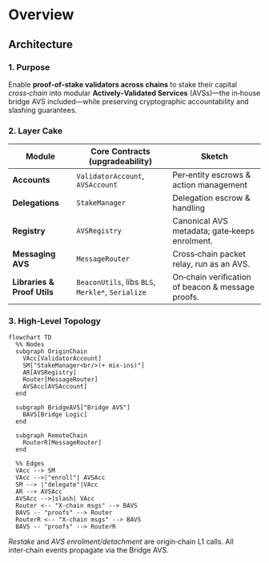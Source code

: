 # Overview

## Architecture

### 1. Purpose

Enable **proof‑of‑stake validators across chains** to stake their capital _cross‑chain_ into modular **Actively‑Validated Services** (AVSs)—the in‑house bridge AVS included—while preserving cryptographic accountability and slashing guarantees.

### 2. Layer Cake

| Module                      | Core Contracts (upgradeability)                   | Sketch                                            |
| --------------------------- | ------------------------------------------------- | ------------------------------------------------- |
| **Accounts**                | `ValidatorAccount`, `AVSAccount`                  | Per‑entity escrows & action management            |
| **Delegations**             | `StakeManager`                                    | Delegation escrow & handling                      |
| **Registry**                | `AVSRegistry`                                     | Canonical AVS metadata; gate‑keeps enrolment.     |
| **Messaging AVS**           | `MessageRouter`                                   | Cross‑chain packet relay, run as an AVS.          |
| **Libraries & Proof Utils** | `BeaconUtils`, libs `BLS`, `Merkle*`, `Serialize` | On‑chain verification of beacon & message proofs. |

### 3. High‑Level Topology

```mermaid
flowchart TD
  %% Nodes
  subgraph OriginChain
    VAcc[ValidatorAccount]
    SM["StakeManager<br/>(+ mix‑ins)"]
    AR[AVSRegistry]
    Router[MessageRouter]
    AVSAcc[AVSAccount]
  end

  subgraph BridgeAVS["Bridge AVS"]
    BAVS[Bridge Logic]
  end

  subgraph RemoteChain
    RouterR[MessageRouter]
  end

  %% Edges
  VAcc --> SM
  VAcc -->|"enroll"| AVSAcc
  SM --> |"delegate"|VAcc
  AR --> AVSAcc
  AVSAcc -->|slash| VAcc
  Router <-- "X‑chain msgs" --> BAVS
  BAVS -- "proofs" --> Router
  RouterR <-- "X‑chain msgs" --> BAVS
  BAVS -- "proofs" --> RouterR
```

_Restake_ and _AVS enrolment/detachment_ are origin‑chain L1 calls. All inter‑chain events propagate via the Bridge AVS.

